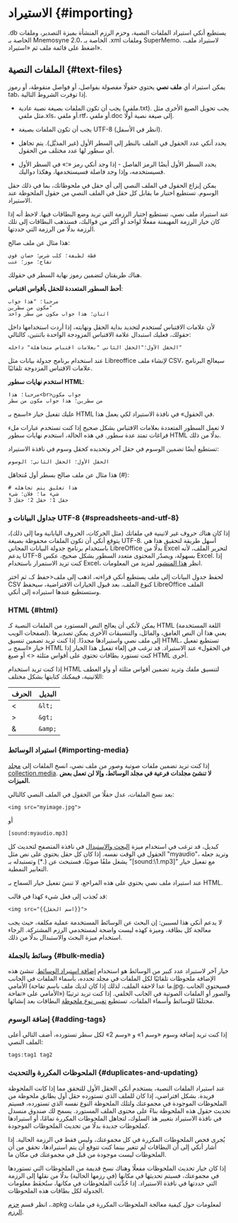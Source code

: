 # الاستيراد {#importing}

<!-- toc -->

يستطيع أنكي استيراد الملفات النصية، وحزم الرزم المنشأة بميزة التصدير،
وملفات <span dir="ltr">.db</span> الخاصة بـ Mnemosyne 2.0،
وملفات <span dir="ltr">.xml</span> الخاصة بـ SuperMemo.
لاستيراد ملف، اضغط على قائمة ملف ثم «استيراد».

## الملفات النصية {#text-files}

يمكن استيراد أي **ملف نصي** يحتوي حقولًا مفصولة بفواصل، أو فواصل منقوطة، أو رموز tab،
إذا توفرت الشروط التالية.

- يجب أن تكون الملفات بصيغة نصية عادية (ملفي.txt). يجب تحويل الصيغ الأخرى مثل
  مثل ملفي.xls، أو ملفي.rtf، أو ملفي.doc إلى صيغة نصية أولًا.

- يجب أن تكون الملفات بصيغة UTF-8 (انظر في الأسفل).

- يحدد أنكي عدد الحقول في الملف بالنظر إلى السطر الأول (غير المذيَّل). يتم تجاهل
  أي سطور لها عدد مختلف من الحقول.

- يحدد السطر الأول أيضًا الرمز الفاصل - إذا وجد أنكي رمز «؛» في السطر الأول فسيستخدمه،
  وإذا وجد فاصلة فسيستخدمها، وهكذا دواليك.

يمكن إيزاع الحقول في الملف النصي إلى أي حقل في ملحوظاتك، بما في ذلك حقل الوسوم.
تستطيع اختيار ما يقابل كل حقل في الملف النصي من حقول الملحوظة عند الاستيراد.

عند استيراد ملف نصي، تستطيع اختيار الرزمة التي تريد وضع البطاقات فيها.
لاحظ أنه إذا كان خيار الرزمة المهيمنة مفعلًا لواحد أو أكثر من قوالبك، فستذهب البطاقات
إلى تلك الرزمة بدلًا من الرزمة التي حددتها.

هذا مثال عن ملف صالح:

    قطة لطيفة؛ كلب شرس؛ حصان قوي
    تفاح؛ موز؛ عنب

هناك طريقتان لتضمين رموز نهاية السطر في حقولك.

**أحط السطور المتعددة للحقل بأقواس اقتباس**:

    مرحبا؛ "هذا جواب
    مكون من سطرين"
    اثنان؛ هذا جواب مكون من سطر واحد

لأن علامات الاقتباس تُستخدم لتحديد بداية الحقل ونهايته، إذا أردت استخدامها داخل حقولك،
فعليك استبدال علامة الاقتباس المزودجة الواحدة باثنتين، كالتالي:

    الحقل الأول؛"الحقل الثاني "بعلامات اقتباس متجاهلة" داخله"

عند استخدام برنامج جدولة بيانات مثل Libreoffice لإنشاء ملف CSV، سيعالج البرنامج
علامات الاقتباس المزدوجة تلقائيًا.

**استخدم نهايات سطور HTML**:

    مرحبا؛ هذا<br>جواب مكون
    من سطرين؛ هذا جواب مكون من سطر

عليك تفعيل خيار «اسمح بـ HTML في الحقول» في نافذة الاستيراد لكي يعمل هذا.

لا تعمل السطور المتعددة بعلامات الاقتباس بشكل صحيح إذا كنت تستخدم عبارات ملء فراغات
تمتد عدة سطور. في هذه الحالة، استخدم نهايات سطور HTML بدلًا من ذلك.

تستطيع أيضًا تضمين الوسوم في حقل آخر وتحديده كحقل وسوم في نافذة الاستيراد:

    الحقل الأول؛ الحقل الثاني؛ الوسوم

هذا مثال عن ملف صالح بسطر أول مُتجاهَل (\#):

    # هذا تعليق يتم تجاهله
    شيء ما؛ فلان؛ شيء
    حقل 1؛ حقل 2؛ حقل 3

### جداول البيانات و UTF-8 {#spreadsheets-and-utf-8}

إذا كان هناك حروف غير لاتينية في ملفاتك (مثل الحركات، الحروف اليابانية وما إلى ذلك)،
يتوقع أنكي أن تكون الملفات محفوظة بصيغة UTF-8. أسهل طريقة لتحقيق هذا هي باستخدام
برنامج جدولة البيانات المجاني LibreOffice بدلًا من Excel لتحرير الملف،
لأنه يدعم UTF-8 بسهولة، ويصدّر المحتوى متعدد السطور بشكل صحيح، عكس Excel.
إذا كنت تريد الاستمرار باستخدام Excel،
انظر [هذا المنشور](https://docs.google.com/document/d/12YE_FS6A9ANLTESJNtPP116ti4nNmCBghyoJBRtno_k/edit?usp=sharing)
لمزيد من المعلومات.

لحفظ جدول البيانات إلى ملف يستطيع أنكي قراءته، اذهب إلى ملف&lt;حفظ كـ، ثم اختر CSV
كنوع الملف. بعد قبول الخيارات الافتراضية، سيحفظ LibreOffice الملف وستستطيع عندها
استيراده إلى أنكي.

### HTML {#html}

يمكن لأنكي أن يعالج النص المستورد من الملفات النصية كـ HTML (اللغة المستخدمة لصفحات الويب).
يعني هذا أن النص الغامق، والمائل، والتنسيقات الأخرى يمكن تصديرها إلى ملف نصي واستيرادها مجددًا.
إذا كنت تريد تضمين تنسيق HTML، تستطيع تفعيل خيار «اسمح بـ HTML في الحقول» عند الاستيراد.
قد ترغب في إلغاء تفعيل هذا الخيار إذا كنت تستورد بطاقات تحتوي
على أقواس مثلثة &lt;&gt; أو صيغ HTML أخرى.

إذا كنت تريد استخدام HTML لتنسيق ملفك وتريد تضمين أقواس مثلثة أو واو العطف اللاتينية،
فيمكنك كتابتها بشكل مختلف:

| الحرف | البديل  |
| ----- | ------- |
| &lt;  | `&lt;`  |
| &gt;  | `&gt;`  |
| &amp; | `&amp;` |

### استيراد الوسائط {#importing-media}

إذا كنت تريد تضمين ملفات صوتية وصور من ملف نصي، انسخ الملفات إلى
[مجلد collection.media](files.md). **لا تنشئ مجلدات فرعية في مجلد الوسائط،
وإلا لن تعمل بعض الميزات.**

بعد نسخ الملفات، عدل حقلًا من الحقول في الملف النصي كالتالي:

<div dir="ltr">

    <img src="myimage.jpg">

</div>

أو

<div dir="ltr">

    [sound:myaudio.mp3]

</div>

كبديل، قد ترغب في استخدام ميزة [البحث والاستبدال](browsing.md) في نافذة المتصفح
لتحديث كل الحقول في الوقت نفسه. إذا كان كل حقل يحتوي على نص مثل "myaudio"،
وتريد جعله يشغل ملفًا صوتيًا، فستبحث عن (.\*) وتستبدله بـ "\[sound:\\1.mp3\]"
مع تفعيل خيار التعابير النمطية.

عند استيراد ملف نصي يحتوي على هذه المراجع، لا تنسَ تفعيل خيار السماح بـ HTML.

قد تُجذب إلى فعل شيء كهذا في قالب:

<div dir="ltr">

    <img src="{{اسم الحقل}}">

</div>

لا يدعم أنكي هذا لسببين: إن البحث عن الوسائط المستخدمة عملية مكلفة، حيث يجب معالجة
كل بطاقة، وميزة كهذه ليست واضحة لمستخدمي الرزم المشتركة. الرجاء استخدام
ميزة البحث والاستبدال بدلًا من ذلك.

### وسائط بالجملة {#bulk-media}

خيار آخر لاستيراد عدد كبير من الوسائط هو استخدام
[إضافة استيراد الوسائط](https://ankiweb.net/shared/info/1531997860).
تنشئ هذه الإضافة ملحوظات تلقائيًا لكل الملفات في مجلد تحدده، بأسماء الملفات في الجانب الأمامي
(ما عدا لاحقة الملف، لذلك إذا كان لديك ملف باسم تفاحة.jpg، فسيحتوي الجانب الأمامي على «تفاحة»)
والصور أو الملفات الصوتية في الجانب الخلفي. إذا كنت تريد ترتيبًا مختلفًا للوسائط وأسماء الملفات،
تستطيع [تغيير نوع ملحوظة](browsing.md) البطاقات بعد إنشائها.

### إضافة الوسوم {#adding-tags}

إذا كنت تريد إضافة وسوم «وسم 1» و «وسم 2» لكل سطر تستورده، أضف التالي أعلى الملف النصي:

<div dir="ltr">

    tags:tag1 tag2

</div>

### الملحوظات المكررة والتحديث {#duplicates-and-updating}

عند استيراد الملفات النصية، يستخدم أنكي الحقل الأول للتحقق مما إذا كانت الملحوظة فريدة.
بشكل افتراضي، إذا كان للملف الذي تستورده حقل أول يطابق ملحوظة من الملحوظات الموجودة
في مجموعتك ولتلك الملحوظة النوع نفسه الذي تستورده، فسيتم تحديث حقول هذه الملحوظة
بناءً على محتوى الملف المستورد. يسمح لك صندوق منسدل في نافذة الاستيراد بتغيير هذ السلوك،
لتجاهل الملحوظات المكررة تمامًا، أو استيرادها كملحوظات جديدة بدلًا من تحديث الملحوظات الموجودة.

يُجرى فحص الملحوظات المكررة في كل مجموعتك، وليس فقط في الرزمة الحالية.
إذا أشار أنكي إلى أن البطاقات لم تتغير بينما كنت تتوقع أن يتم استيرادها، تحقق من
أن الملحوظات ليست موجودة من قبل في مجموعتك في مكان ما.

إذا كان خيار تحديث الملحوظات مفعلًا وهناك نسخ قديمة من الملحوظات التي تستوردها
في مجموعتك، فسيتم تحديثها في مكانها (في رزمها الحالية) بدلًا من نقلها إلى الرزمة
التي حددتها في نافذة الاستيراد. إذا حُدِّثت الملحوظات في مكانها، ستُحفَظ معلومات الجدولة
لكل بطاقات هذه الملحوظات.

لمعلومات حول كيفية معالجة الملحوظات المكررة في ملفات <span dir="ltr">.apkg</span>،
انظر قسم [حزم الرزم](exporting.md#packaged-decks).

